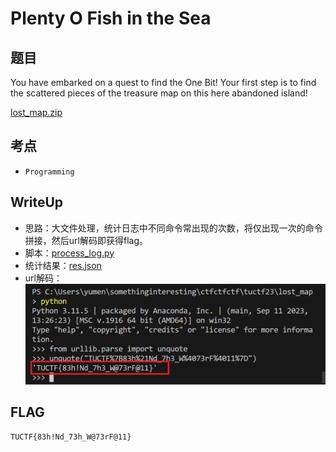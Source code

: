 # Plenty O Fish in the Sea

## 题目

You have embarked on a quest to find the One Bit! Your first step is to find the scattered pieces of the treasure map on this here abandoned island!

[lost_map.zip](./files/lost_map.zip)


## 考点

- `Programming`

## WriteUp

- 思路：大文件处理，统计日志中不同命令常出现的次数，将仅出现一次的命令拼接，然后url解码即获得flag。
- 脚本：[process_log.py](./files/process_log.py)
- 统计结果：[res.json](./files/res.json)
- url解码：
  ![](images/url解码.png)
## FLAG

```plain
TUCTF{83h!Nd_73h_W@73rF@11}
```
